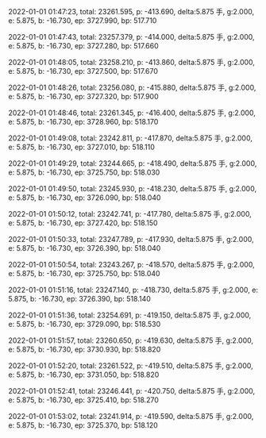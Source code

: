 2022-01-01 01:47:23, total: 23261.595, p: -413.690, delta:5.875 手, g:2.000, e: 5.875, b: -16.730, ep: 3727.990, bp: 517.710

2022-01-01 01:47:43, total: 23257.379, p: -414.000, delta:5.875 手, g:2.000, e: 5.875, b: -16.730, ep: 3727.280, bp: 517.660

2022-01-01 01:48:05, total: 23258.210, p: -413.860, delta:5.875 手, g:2.000, e: 5.875, b: -16.730, ep: 3727.500, bp: 517.670

2022-01-01 01:48:26, total: 23256.080, p: -415.880, delta:5.875 手, g:2.000, e: 5.875, b: -16.730, ep: 3727.320, bp: 517.900

2022-01-01 01:48:46, total: 23261.345, p: -416.400, delta:5.875 手, g:2.000, e: 5.875, b: -16.730, ep: 3728.960, bp: 518.170

2022-01-01 01:49:08, total: 23242.811, p: -417.870, delta:5.875 手, g:2.000, e: 5.875, b: -16.730, ep: 3727.010, bp: 518.110

2022-01-01 01:49:29, total: 23244.665, p: -418.490, delta:5.875 手, g:2.000, e: 5.875, b: -16.730, ep: 3725.750, bp: 518.030

2022-01-01 01:49:50, total: 23245.930, p: -418.230, delta:5.875 手, g:2.000, e: 5.875, b: -16.730, ep: 3726.090, bp: 518.040

2022-01-01 01:50:12, total: 23242.741, p: -417.780, delta:5.875 手, g:2.000, e: 5.875, b: -16.730, ep: 3727.420, bp: 518.150

2022-01-01 01:50:33, total: 23247.789, p: -417.930, delta:5.875 手, g:2.000, e: 5.875, b: -16.730, ep: 3726.390, bp: 518.040

2022-01-01 01:50:54, total: 23243.267, p: -418.570, delta:5.875 手, g:2.000, e: 5.875, b: -16.730, ep: 3725.750, bp: 518.040

2022-01-01 01:51:16, total: 23247.140, p: -418.730, delta:5.875 手, g:2.000, e: 5.875, b: -16.730, ep: 3726.390, bp: 518.140

2022-01-01 01:51:36, total: 23254.691, p: -419.150, delta:5.875 手, g:2.000, e: 5.875, b: -16.730, ep: 3729.090, bp: 518.530

2022-01-01 01:51:57, total: 23260.650, p: -419.630, delta:5.875 手, g:2.000, e: 5.875, b: -16.730, ep: 3730.930, bp: 518.820

2022-01-01 01:52:20, total: 23261.522, p: -419.510, delta:5.875 手, g:2.000, e: 5.875, b: -16.730, ep: 3731.050, bp: 518.820

2022-01-01 01:52:41, total: 23246.441, p: -420.750, delta:5.875 手, g:2.000, e: 5.875, b: -16.730, ep: 3725.410, bp: 518.270

2022-01-01 01:53:02, total: 23241.914, p: -419.590, delta:5.875 手, g:2.000, e: 5.875, b: -16.730, ep: 3725.370, bp: 518.120